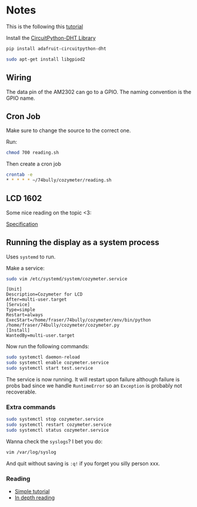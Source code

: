 # Notes

This is the following this [tutorial](https://learn.adafruit.com/dht-humidity-sensing-on-raspberry-pi-with-gdocs-logging/python-setup)

Install the [CircuitPython-DHT Library](https://github.com/adafruit/Adafruit_CircuitPython_DHT)

```bash
pip install adafruit-circuitpython-dht
```

```bash
sudo apt-get install libgpiod2
```

## Wiring

The data pin of the AM2302 can go to a GPIO. The naming convention is the GPIO name.

## Cron Job

Make sure to change the source to the correct one.

Run:

```bash
chmod 700 reading.sh
```

Then create a cron job

```bash
crontab -e
* * * * * ~/74bully/cozymeter/reading.sh
```

## LCD 1602

Some nice reading on the topic <3:

[Specification](https://www.openhacks.com/uploadsproductos/eone-1602a1.pdf)

## Running the display as a system process

Uses `systemd` to run.

Make a service:

```bash
sudo vim /etc/systemd/system/cozymeter.service
```

```
[Unit]
Description=Cozymeter for LCD
After=multi-user.target
[Service]
Type=simple
Restart=always
ExecStart=/home/fraser/74bully/cozymeter/env/bin/python /home/fraser/74bully/cozymeter/cozymeter.py
[Install]
WantedBy=multi-user.target
```

Now run the following commands:

```bash
sudo systemctl daemon-reload
sudo systemctl enable cozymeter.service
sudo systemctl start test.service
```

The service is now running. It will restart upon failure although failure is probs bad since we handle `RuntimeError` so an `Exception` is probably not recoverable.

### Extra commands

```bash
sudo systemctl stop cozymeter.service
sudo systemctl restart cozymeter.service
sudo systemctl status cozymeter.service
```

Wanna check the `syslogs`? I bet you do:

```bash
vim /var/log/syslog
```

And quit without saving is `:q!` if you forget you silly person xxx.

### Reading

- [Simple tutorial](https://medium.com/codex/setup-a-python-script-as-a-service-through-systemctl-systemd-f0cc55a42267)
- [In depth reading](https://www.digitalocean.com/community/tutorials/how-to-use-systemctl-to-manage-systemd-services-and-units)
